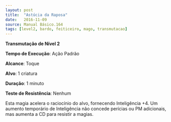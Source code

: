 ```yaml
---
layout: post
title:  "Astúcia da Raposa"
date:   2016-11-09
source: Manual Básico.164
tags: [level2, bardo, feiticeiro, mago, transmutacao]
---
```


**Transmutação de Nível 2**

**Tempo de Execução**: Ação Padrão

**Alcance**: Toque

**Alvo**: 1 criatura

**Duração**: 1 minuto

**Teste de Resistência**: Nenhum

Esta magia acelera o raciocínio do alvo, fornecendo Inteligência +4. Um aumento temporário de Inteligência não concede perícias ou PM adicionais, mas aumenta a CD para resistir a magias.